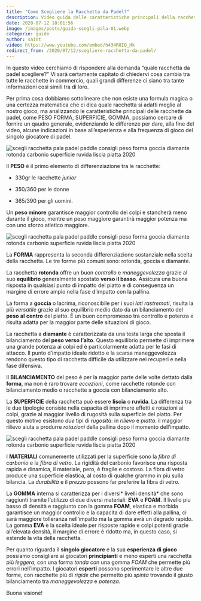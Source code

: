 ```yaml
---
title: "Come Scegliere la Racchetta da Padel?"
description: Video guida delle caratteristiche principali della racchetta da paddle, forniamo alcuni consigli analizzando il peso, la forma, la superficie e i materiali dello strumento. Guidiamo infine la scelta della pala di padel.
date: 2020-07-12 18:01:56
image: /images/posts/guida-scegli-pala-01.webp
categorie: guide
author: saint
video: https://www.youtube.com/embed/h434R8IQ_Hk
redirect_from: /2020/07/12/scegliere-racchetta-da-padel/
---
```


In questo video cerchiamo di rispondere alla domanda “quale racchetta da padel scegliere?" Vi sarà certamente capitato di chiedervi cosa cambia tra tutte le racchette in commercio, quali grandi differenze ci siano tra tante informazioni cosi simili tra di loro.

Per prima cosa dobbiamo sottolineare che non esiste una formula magica o una certezza matematica che ci dica quale racchetta si adatti meglio al nostro gioco, ma analizzando le caratteristiche principali delle racchette da padel, come PESO FORMA, SUPERFICIE, GOMMA, possiamo cercare di fornire un qaudro generale, evidenziando le differenze per dare, alla fine del video, alcune indicazioni in base all’esperienza e alla frequenza di gioco del singolo giocatore di padel.

![scegli racchetta pala padel paddle consigli peso forma goccia diamante rotonda carbonio superficie ruvida liscia piatta 2020](/images/posts/guida-scegli-pala-02.webp)

Il **PESO** é il primo elemento di differenziazione tra le racchette:

- 330gr le racchette *junior*

- 350/360 per le donne

- 365/390 per gli uomini. 

Un **peso minore** garantisce maggior controllo dei colpi e stancherà meno durante il gioco, mentre un peso maggiore garantirà maggior potenza ma con uno sforzo atletico maggiore.

![scegli racchetta pala padel paddle consigli peso forma goccia diamante rotonda carbonio superficie ruvida liscia piatta 2020](/images/posts/guida-scegli-pala-03.webp)

La **FORMA** rappresenta la seconda differenziazione sostanziale nella scelta della racchetta. Le tre forme più comuni sono: rotonda, goccia e diamante. 

La racchetta **rotonda** offre un buon *controllo* e *maneggevolezza* grazie al suo **equilibrio** generalmente spostato **verso il basso**. Assicura una buona risposta in qualsiasi punto di impatto del piatto e di conseguenza un margine di errore ampio nella fase d’impatto con la pallina.

La forma a **goccia** o lacrima, riconoscibile per i suoi *lati* *rastremati*, risulta la più *versatile* grazie al suo equilibrio medio dato da un bilanciamento del **peso** **al** **centro** del piatto. È un buon compromesso tra controllo e potenza e risulta adatta per la maggior parte delle situazioni di gioco.

La racchetta a **diamante** è caratterizzata da una testa larga che sposta il bilanciamento del **peso verso l’alto**. Questo equilibrio permette di imprimere una grande potenza ai colpi ed è particolarmente adatta per le fasi di attacco. Il punto d’impatto ideale ridotto e la scarsa maneggevolezza rendono questo tipo di racchetta difficile da utilizzare nei recuperi e nella fase difensiva.

Il **BILANCIAMENTO** del peso è per la maggior parte delle volte dettato dalla **forma**, ma non è raro trovare *eccezioni*, come racchette rotonde con bilanciamento medio o racchette a goccia con bilanciamento alto.

La **SUPERFICIE** della racchetta può essere **liscia** o **ruvida**. La differenza tra le due tipologie consiste nella capacita di imprimere effetti e rotazioni ai colpi, grazie al maggior livello di rugosità sulla superficie del piatto. Per questo motivo esistono *due* tipi di *rugosità*: in *rilievo* e *piatta*. il maggior rilievo aiuta a produrre *rotazioni* della pallina dopo il momento dell’impatto.

![scegli racchetta pala padel paddle consigli peso forma goccia diamante rotonda carbonio superficie ruvida liscia piatta 2020](/images/posts/guida-scegli-pala-04.webp)

I **MATERIALI** comunemente utilizzati per la superficie sono la *fibra di carbonio* e la *fibra di vetro*. La rigidità del carbonio favorisce una risposta rapida e dinamica, il materiale, pero, è fragile e costoso. La fibra di vetro produce una superficie elastica, al costo di qualche grammo in piu sulla bilancia. La *durabilità* e il *prezzo* possono far preferire la fibra di vetro.

La **GOMMA** interna si caratterizza per i diversi* livelli densità* che sono raggiunti tramite l’utilizzo di due diversi materiali: **EVA** e **FOAM**. Il livello piu basso di densità e raggiunto con la gomma **FOAM**, elastica e morbida garantisce un maggior controllo e la capacita di dare effetti alla pallina, ci sarà maggiore tolleranza nell’impatto ma la gomma avrà un degrado rapido. La gomma **EVA** è la scelta ideale per risposte rapide e colpi potenti grazie all’elevata densità, il margine di errore è ridotto ma, in questo caso, si estende la vita della racchetta.

Per quanto riguarda il **singolo giocatore** e la sua **esperienza di gioco** possiamo consigliare ai giocatori **principianti** e meno esperti una racchetta più *leggera*, con una forma *tonda* con una gomma *FOAM* che permette più errori nell’impatto. I giocatori **esperti** possono sperimentare le altre due forme, con racchette più di *rigide* che permetto più *spinta* trovando il giusto bilanciamento tra *maneggevolezza* e *potenza*.

Buona visione! 
